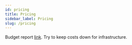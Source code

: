```yaml
---
id: pricing
title: Pricing
sidebar_label: Pricing
slug: /pricing
---
```


Budget report [link](https://console.aws.amazon.com/cost-management/home?#/custom?groupBy=UsageType&forecastTimeRangeOption=None&hasBlended=false&hasAmortized=false&excludeDiscounts=true&excludeTaggedResources=false&excludeCategorizedResources=false&chartStyle=Stack&timeRangeOption=Last3Months&granularity=Daily&reportName=Cost-Analysis&reportType=CostUsage&isTemplate=false&usageAs=usageQuantity&filter=%5B%7B%22dimension%22:%22RecordType%22,%22values%22:%5B%22Refund%22,%22Credit%22%5D,%22include%22:false,%22children%22:null%7D%5D&subscriptionIds=%5B%5D&reportId=41f0190a-ddf3-4d5a-b0ef-cfa336fdcdc0&excludeForecast=false). Try to keep costs down for infrastructure.
